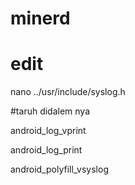 # minerd

# edit
nano ../usr/include/syslog.h

#taruh didalem nya

android_log_vprint

android_log_print

android_polyfill_vsyslog
